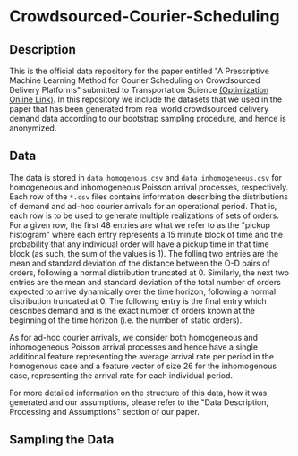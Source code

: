 # Crowdsourced-Courier-Scheduling

## Description
This is the official data repository for the paper entitled "A Prescriptive Machine Learning Method for Courier Scheduling on Crowdsourced Delivery Platforms" submitted to Transportation Science [(Optimization Online Link)](http://www.optimization-online.org/DB_HTML/2021/10/8661.html). In this repository we include the datasets that we used in the paper that has been generated from real world crowdsourced delivery demand data according to our bootstrap sampling procedure, and hence is anonymized.

## Data
The data is stored in ```data_homogenous.csv``` and ```data_inhomogeneous.csv``` for homogeneous and inhomogeneous Poisson arrival processes, respectively. Each row of the ```*.csv``` files contains information describing the distributions of demand and ad-hoc courier arrivals for an operational period. That is, each row is to be used to generate multiple realizations of sets of orders. For a given row, the first 48 entries are what we refer to as the "pickup histogram" where each entry represents a 15 minute block of time and the probability that any individual order will have a pickup time in that time block (as such, the sum of the values is 1). The folling two entries are the mean and standard deviation of the distance between the O-D pairs of orders, following a normal distribution truncated at 0. Similarly, the next two entries are the mean and standard deviation of the total number of orders expected to arrive dynamically over the time horizon, following a normal distribution truncated at 0. The following entry is the final entry which describes demand and is the exact number of orders known at the beginning of the time horizon (i.e. the number of static orders). 

As for ad-hoc courier arrivals, we consider both homogeneous and inhomogeneous Poisson arrival processes and hence have a single additional feature representing the average arrival rate per period in the homogenous case and a feature vector of size 26 for the inhomogenous case, representing the arrival rate for each individual period.

For more detailed information on the structure of this data, how it was generated and our assumptions, please refer to the "Data Description, Processing and Assumptions" section of our paper.

## Sampling the Data